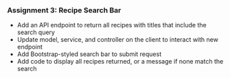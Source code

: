 ### Assignment 3: Recipe Search Bar
- Add an API endpoint to return all recipes with titles that include the search query
- Update model, service, and controller on the client to interact with new endpoint
- Add Bootstrap-styled search bar to submit request
- Add code to display all recipes returned, or a message if none match the search